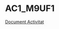 # AC1_M9UF1

[Document Activitat](https://docs.google.com/document/d/1Bwk6XCeZE3yg74lTumB2FErEITmHawsSH2Db610mhxc/edit?usp=sharing)
